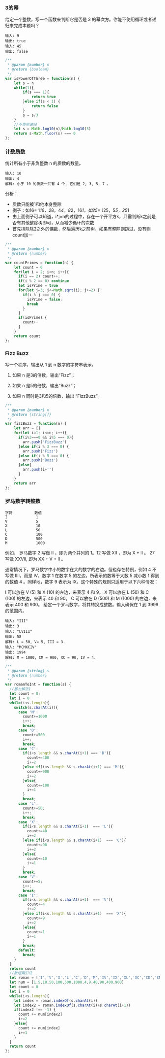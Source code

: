 ### 3的幂

给定一个整数，写一个函数来判断它是否是 3 的幂次方。你能不使用循环或者递归来完成本题吗？

```
输入: 9
输出: true
输入: 45
输出: false
```

```js
/**
 * @param {number} n
 * @return {boolean}
 */
var isPowerOfThree = function(n) {
    let s = n
    while(1){
        if(s === 1){
            return true
        }else if(s < 1) {
            return false
        }
        s = s/3
    }
    //不使用递归
    let s = Math.log10(n)/Math.log10(3)
    return s-Math.floor(s) === 0
};
```

### 计数质数

统计所有小于非负整数 n 的质数的数量。

```
输入: 10
输出: 4
解释: 小于 10 的质数一共有 4 个, 它们是 2, 3, 5, 7 。
```

分析：

- 质数只能被1和他本身整除
- 例子：如16= 1*16，2*8，4*4，8*2，16*1，如25= 1*25，5*5，25*1
- 由上面例子可以知道，i*j=n的过程中，存在一个开平方k，只需判断k之前是否有其他整除树即可，从而减少循环的次数
- 首先排除除2之外的偶数，然后遍历k之前树，如果有整除则跳过，没有则count加一

```js
/**
 * @param {number} n
 * @return {number}
 */
var countPrimes = function(n) {
    let count = 0
    for(let i = 2; i<n; i++){
      if(i == 2) count++;
      if(i % 2 == 0) continue
      let isPrime = true
      for(let j=3; j<=Math.sqrt(i); j+=2) {
        if(i % j === 0) {
          isPrime = false;
          break
        }
      }
      if(isPrime) {
        count++
      }
    }
    return count
};
```

### Fizz Buzz

写一个程序，输出从 1 到 n 数字的字符串表示。

1. 如果 n 是3的倍数，输出“Fizz”；

2. 如果 n 是5的倍数，输出“Buzz”；

3. 如果 n 同时是3和5的倍数，输出 “FizzBuzz”。

```js
/**
 * @param {number} n
 * @return {string[]}
 */
var fizzBuzz = function(n) {
    let arr = []
    for(let i=1; i<=n; i++){
      if(i%3===0 && i%5 === 0){
        arr.push('FizzBuzz')
      }else if(i % 3 === 0) {
        arr.push('Fizz')
      }else if(i % 5 === 0) {
        arr.push('Buzz')
      }else{
        arr.push(i+'')
      }
    }
    return arr
};
```

### 罗马数字转整数

```
字符          数值
I             1
V             5
X             10
L             50
C             100
D             500
M             1000
```

例如， 罗马数字 2 写做 II ，即为两个并列的 1。12 写做 XII ，即为 X + II 。 27 写做  XXVII, 即为 XX + V + II 。

通常情况下，罗马数字中小的数字在大的数字的右边。但也存在特例，例如 4 不写做 IIII，而是 IV。数字 1 在数字 5 的左边，所表示的数等于大数 5 减小数 1 得到的数值 4 。同样地，数字 9 表示为 IX。这个特殊的规则只适用于以下六种情况：

I 可以放在 V (5) 和 X (10) 的左边，来表示 4 和 9。
X 可以放在 L (50) 和 C (100) 的左边，来表示 40 和 90。 
C 可以放在 D (500) 和 M (1000) 的左边，来表示 400 和 900。
给定一个罗马数字，将其转换成整数。输入确保在 1 到 3999 的范围内。

```
输入: "III"
输出: 3
输入: "LVIII"
输出: 58
解释: L = 50, V= 5, III = 3.
输入: "MCMXCIV"
输出: 1994
解释: M = 1000, CM = 900, XC = 90, IV = 4.
```

```js
/**
 * @param {string} s
 * @return {number}
 */
var romanToInt = function(s) {
  //暴力解法1
  let count = 0;
  let i = 0
  while(i<s.length){
    switch(s.charAt(i)){
      case 'M':
        count+=1000
        i++;
        break;
      case 'D':
        count+=500
        i++;
        break;
      case 'C':
        if(i<s.length && s.charAt(i+1) === 'D'){
          count+=400
          i+=2
        }else if(i<s.length && s.charAt(i+1) === 'M'){
          count+=900
          i+=2
        }else{
          count+=100
          i+=1
        }
        break;
      case 'L':
        count+=50;
        i++;
        break;
      case 'X':
        if(i<s.length && s.charAt(i+1)  === 'L'){
          count+=40
          i+=2
        }else if(i<s.length && s.charAt(i+1)  === 'C'){
          count+=90
          i+=2
        }else{
          count+=10
          i+=1
        }
        break;
      case 'V':
        count+=5;
        i++;
        break;
      case 'I':
        if(i<s.length && s.charAt(i+1)  === 'V'){
          count+=4
          i+=2
        }else if(i<s.length && s.charAt(i+1)  === 'X'){
          count+=9
          i+=2
        }else{
          count+=1
          i+=1
        }
        break;
      default:
        break;
    }
  }
  return count
  //数组索引法
  let roman = ['I','V','X','L','C','D','M','IV','IX','XL','XC','CD','CM']
  let num = [1,5,10,50,100,500,1000,4,9,40,90,400,900]
  let count = 0
  let i = 0
  while(i<s.length){
    let index = roman.indexOf(s.charAt(i))
    let index2 = roman.indexOf(s.charAt(i)+s.charAt(i+1))
    if(index2 !== -1) {
      count += num[index2]
      i+=2
    }else{
      count += num[index]
      i+=1
    }
  }
  return count
};
```
